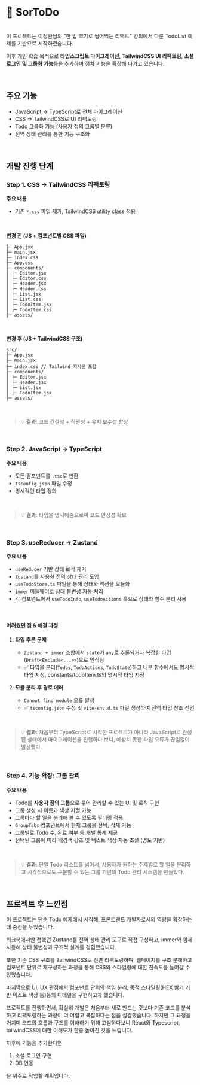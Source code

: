 # 📝 SorToDo

<br>
이 프로젝트는 이정환님의 "한 입 크기로 씹어먹는 리액트" 강의에서 다룬 TodoList 예제를 기반으로 시작하였습니다.

이후 개인 학습 목적으로 **타입스크립트 마이그레이션**, **TailwindCSS UI 리팩토링**, **소셜 로그인 및 그룹화 기능**등을 추가하며 점차 기능을 확장해 나가고 있습니다.

<br>

## 주요 기능

- JavaScript → TypeScript로 전체 마이그레이션
- CSS → TailwindCSS로 UI 리팩토링
- Todo 그룹화 기능 (사용자 정의 그룹별 분류)
- 전역 상태 관리를 통한 기능 구조화

<br>

## 개발 진행 단계

### Step 1. CSS → TailwindCSS 리팩토링

**주요 내용**

- 기존 `*.css` 파일 제거, TailwindCSS utility class 적용

<br>

**변경 전 (JS + 컴포넌트별 CSS 파일)**

```src/
├─ App.jsx
├─ main.jsx
├─ index.css
├─ App.css
├─ components/
│ ├─ Editor.jsx
│ ├─ Editor.css
│ ├─ Header.jsx
│ ├─ Header.css
│ ├─ List.jsx
│ ├─ List.css
│ ├─ TodoItem.jsx
│ ├─ TodoItem.css
├─ assets/
```

<br>

**변경 후 (JS + TailwindCSS 구조)**

```
src/
├─ App.jsx
├─ main.jsx
├─ index.css // Tailwind 지시문 포함
├─ components/
│ ├─ Editor.jsx
│ ├─ Header.jsx
│ ├─ List.jsx
│ ├─ TodoItem.jsx
├─ assets/
```

<br>

> 💡 **결과**: 코드 간결성 + 직관성 + 유지 보수성 향상

<br>

### Step 2. JavaScript → TypeScript

**주요 내용**

- 모든 컴포넌트를 `.tsx`로 변환
- `tsconfig.json` 파일 수정
- 명시적인 타입 정의

<br>

> 💡 **결과**: 타입을 명시해줌으로써 코드 안정성 확보

<br>

### Step 3. useReducer → Zustand

**주요 내용**

- `useReducer` 기반 상태 로직 제거
- `Zustand`를 사용한 전역 상태 관리 도입
- `useTodoStore.ts` 파일을 통해 상태와 액션을 모듈화
- `immer` 미들웨어로 상태 불변성 자동 처리
- 각 컴포넌트에서 `useTodoInfo`, `useTodoActions` 훅으로 상태와 함수 분리 사용

<br>

#### 어려웠던 점 & 해결 과정

1. **타입 추론 문제**

   - `Zustand + immer` 조합에서 `state`가 `any`로 추론되거나 복잡한 타입(`Draft<Exclude<...>>`)으로 인식됨
   - ✅ 타입을 분리(`Todos`, `TodoActions`, `TodoState`)하고 내부 함수에서도 명시적 타입 지정, constants/todoItem.ts의 명시적 타입 지정

2. **모듈 분리 후 경로 에러**
   - `Cannot find module` 오류 발생
   - ✅ `tsconfig.json` 수정 및 `vite-env.d.ts` 파일 생성하여 전역 타입 참조 선언

<br>

> 💡 **결과**: 처음부터 TypeScript로 시작한 프로젝트가 아니라 JavaScript로 완성된 상태에서 마이그레이션을 진행하다 보니, 예상치 못한 타입 오류가 끊임없이 발생했다.

<br>

### Step 4. 기능 확장: 그룹 관리

**주요 내용**

- Todo를 **사용자 정의 그룹**으로 묶어 관리할 수 있는 UI 및 로직 구현
- 그룹 생성 시 이름과 색상 지정 가능
- 그룹마다 할 일을 분리해 볼 수 있도록 필터링 적용
- `GroupTabs` 컴포넌트에서 현재 그룹을 선택, 삭제 가능
- 그룹별로 Todo 수, 완료 여부 등 개별 통계 제공
- 선택된 그룹에 따라 배경색 강조 및 텍스트 색상 자동 조절 (명도 기반)

<br>

> 💡 **결과**: 단일 Todo 리스트를 넘어서, 사용자가 원하는 주제별로 할 일을 분리하고 시각적으로도 구분할 수 있는 그룹 기반의 Todo 관리 시스템을 만들었다.

<br>

## 프로젝트 후 느낀점

이 프로젝트는 단순 Todo 예제에서 시작해, 프론트엔드 개발자로서의 역량을 확장하는 데 중점을 두었습니다.

워크북에서만 접했던 Zustand를 전역 상태 관리 도구로 직접 구성하고, immer와 함께 사용해 상태 불변성과 구조적 설계를 경험했습니다.

또한 기존 CSS 구조를 TailwindCSS로 전면 리팩토링하며, 웹페이지를 구조 분해하고 컴포넌트 단위로 재구성하는 과정을 통해 CSS와 스타일링에 대한 친숙도를 높여갈 수 있었습니다.

마지막으로 UI, UX 관점에서 컴포넌트 단위의 책임 분리, 동적 스타일링(HEX 밝기 기반 텍스트 색상 등)등의 디테일을 구현하고자 했습니다.

프로젝트를 진행하면서, 확실히 개발은 처음부터 새로 만드는 것보다 기존 코드를 분석하고 리팩토링하는 과정이 더 어렵고 복잡하다는 점을 실감했습니다. 하지만 그 과정을 거치며 코드의 흐름과 구조를 이해하기 위해 고심하다보니 React와 Typescript, tailwindCSS에 대한 이해도가 한층 높아진 것을 느낍니다.

차후에 기능을 추가한다면

1. 소셜 로그인 구현
2. DB 연동

을 위주로 작업할 계획입니다.
